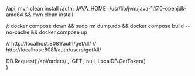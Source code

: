 /api: mvn clean install
/auth: JAVA_HOME=/usr/lib/jvm/java-1.17.0-openjdk-amd64 && mvn clean install

/: docker compose down && sudo rm dump.rdb && docker compose build --no-cache && docker compose up






// http://localhost:8081/auth/getAll/
// http://localhost:8081/auth/users/getAll/ 

DB.Request('/api/orders/', 'GET', null, 
LocalDB.GetToken()          
)